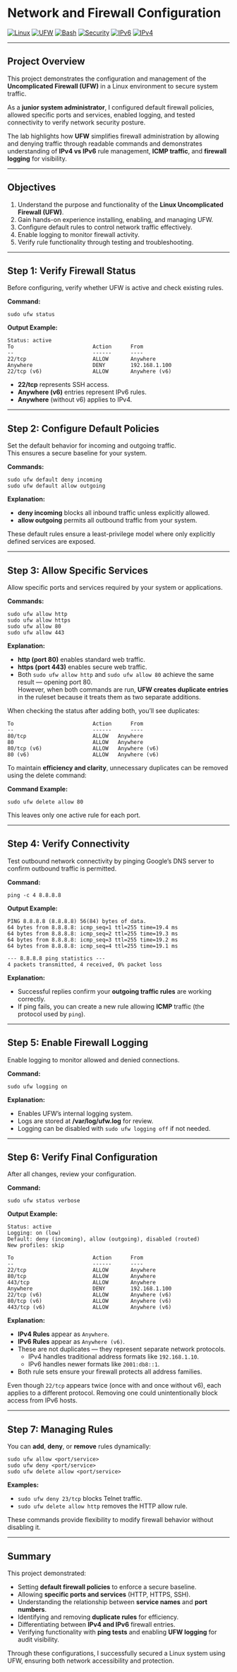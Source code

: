 # **Network and Firewall Configuration**

[![Linux](https://img.shields.io/badge/OS-Linux-blue?logo=linux)](https://www.linux.org/)
[![UFW](https://img.shields.io/badge/Firewall-UFW-blueviolet)](https://wiki.ubuntu.com/UncomplicatedFirewall)
[![Bash](https://img.shields.io/badge/Shell-Bash-green?logo=gnubash)](https://www.gnu.org/software/bash/)
[![Security](https://img.shields.io/badge/Focus-Network%20Security-red)](https://en.wikipedia.org/wiki/Network_security)
[![IPv6](https://img.shields.io/badge/Protocol-IPv6-darkgreen)](https://datatracker.ietf.org/wg/ipv6/)
[![IPv4](https://img.shields.io/badge/Protocol-IPv4-blue)](https://datatracker.ietf.org/doc/html/rfc791)


---

## **Project Overview**

This project demonstrates the configuration and management of the **Uncomplicated Firewall (UFW)** in a Linux environment to secure system traffic.  

As a **junior system administrator**, I configured default firewall policies, allowed specific ports and services, enabled logging, and tested connectivity to verify network security posture.  

The lab highlights how **UFW** simplifies firewall administration by allowing and denying traffic through readable commands and demonstrates understanding of **IPv4 vs IPv6** rule management, **ICMP traffic**, and **firewall logging** for visibility.

---

## **Objectives**
1. Understand the purpose and functionality of the **Linux Uncomplicated Firewall (UFW)**.  
2. Gain hands-on experience installing, enabling, and managing UFW.  
3. Configure default rules to control network traffic effectively.  
4. Enable logging to monitor firewall activity.  
5. Verify rule functionality through testing and troubleshooting.

---

## **Step 1: Verify Firewall Status**

Before configuring, verify whether UFW is active and check existing rules.

**Command:**
```
sudo ufw status
```

**Output Example:**
```
Status: active
To                         Action      From
--                         ------      ----
22/tcp                     ALLOW       Anywhere
Anywhere                   DENY        192.168.1.100
22/tcp (v6)                ALLOW       Anywhere (v6)
```

- **22/tcp** represents SSH access.  
- **Anywhere (v6)** entries represent IPv6 rules.  
- **Anywhere** (without v6) applies to IPv4.

---

## **Step 2: Configure Default Policies**

Set the default behavior for incoming and outgoing traffic.  
This ensures a secure baseline for your system.

**Commands:**
```
sudo ufw default deny incoming
sudo ufw default allow outgoing
```

**Explanation:**
- **deny incoming** blocks all inbound traffic unless explicitly allowed.  
- **allow outgoing** permits all outbound traffic from your system.  

These default rules ensure a least-privilege model where only explicitly defined services are exposed.

---

## **Step 3: Allow Specific Services**

Allow specific ports and services required by your system or applications.

**Commands:**
```
sudo ufw allow http
sudo ufw allow https
sudo ufw allow 80
sudo ufw allow 443
```

**Explanation:**
- **http (port 80)** enables standard web traffic.  
- **https (port 443)** enables secure web traffic.  
- Both `sudo ufw allow http` and `sudo ufw allow 80` achieve the same result — opening port 80.  
  However, when both commands are run, **UFW creates duplicate entries** in the ruleset because it treats them as two separate additions.

When checking the status after adding both, you’ll see duplicates:
```
To                         Action      From
--                         ------      ----
80/tcp                     ALLOW   Anywhere
80                         ALLOW   Anywhere
80/tcp (v6)                ALLOW   Anywhere (v6)
80 (v6)                    ALLOW   Anywhere (v6)
```

To maintain **efficiency and clarity**, unnecessary duplicates can be removed using the delete command:

**Command Example:**
```
sudo ufw delete allow 80
```

This leaves only one active rule for each port.  

---

## **Step 4: Verify Connectivity**

Test outbound network connectivity by pinging Google’s DNS server to confirm outbound traffic is permitted.

**Command:**
```
ping -c 4 8.8.8.8
```

**Output Example:**
```
PING 8.8.8.8 (8.8.8.8) 56(84) bytes of data.
64 bytes from 8.8.8.8: icmp_seq=1 ttl=255 time=19.4 ms
64 bytes from 8.8.8.8: icmp_seq=2 ttl=255 time=19.3 ms
64 bytes from 8.8.8.8: icmp_seq=3 ttl=255 time=19.2 ms
64 bytes from 8.8.8.8: icmp_seq=4 ttl=255 time=19.1 ms

--- 8.8.8.8 ping statistics ---
4 packets transmitted, 4 received, 0% packet loss
```

**Explanation:**
- Successful replies confirm your **outgoing traffic rules** are working correctly.  
- If ping fails, you can create a new rule allowing **ICMP** traffic (the protocol used by `ping`).

---

## **Step 5: Enable Firewall Logging**

Enable logging to monitor allowed and denied connections.

**Command:**
```
sudo ufw logging on
```

**Explanation:**
- Enables UFW’s internal logging system.  
- Logs are stored at **/var/log/ufw.log** for review.  
- Logging can be disabled with `sudo ufw logging off` if not needed.

---

## **Step 6: Verify Final Configuration**

After all changes, review your configuration.

**Command:**
```
sudo ufw status verbose
```

**Output Example:**
```
Status: active
Logging: on (low)
Default: deny (incoming), allow (outgoing), disabled (routed)
New profiles: skip

To                         Action      From
--                         ------      ----
22/tcp                     ALLOW       Anywhere
80/tcp                     ALLOW       Anywhere
443/tcp                    ALLOW       Anywhere
Anywhere                   DENY        192.168.1.100
22/tcp (v6)                ALLOW       Anywhere (v6)
80/tcp (v6)                ALLOW       Anywhere (v6)
443/tcp (v6)               ALLOW       Anywhere (v6)
```

**Explanation:**
- **IPv4 Rules** appear as `Anywhere`.  
- **IPv6 Rules** appear as `Anywhere (v6)`.  
- These are not duplicates — they represent separate network protocols.  
  - IPv4 handles traditional address formats like `192.168.1.10`.  
  - IPv6 handles newer formats like `2001:db8::1`.  
- Both rule sets ensure your firewall protects all address families.

Even though `22/tcp` appears twice (once with and once without v6), each applies to a different protocol. Removing one could unintentionally block access from IPv6 hosts.

---

## **Step 7: Managing Rules**

You can **add**, **deny**, or **remove** rules dynamically:

```
sudo ufw allow <port/service>
sudo ufw deny <port/service>
sudo ufw delete allow <port/service>
```

**Examples:**
- `sudo ufw deny 23/tcp` blocks Telnet traffic.  
- `sudo ufw delete allow http` removes the HTTP allow rule.  

These commands provide flexibility to modify firewall behavior without disabling it.

---

## **Summary**

This project demonstrated:
- Setting **default firewall policies** to enforce a secure baseline.  
- Allowing **specific ports and services** (HTTP, HTTPS, SSH).  
- Understanding the relationship between **service names** and **port numbers**.  
- Identifying and removing **duplicate rules** for efficiency.  
- Differentiating between **IPv4 and IPv6** firewall entries.  
- Verifying functionality with **ping tests** and enabling **UFW logging** for audit visibility.

Through these configurations, I successfully secured a Linux system using UFW, ensuring both network accessibility and protection.
